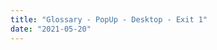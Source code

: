 ```yaml
---
title: "Glossary - PopUp - Desktop - Exit 1"
date: "2021-05-20"
---
```


<!-- This site is converting visitors into subscribers and customers with OptinMonster - https://optinmonster.com :: Campaign Title: Glossary - PopUp - Desktop - Exit 1 --> <script>(function(d,u,ac){var s=d.createElement('script');s.type='text/javascript';s.src='https://a.omappapi.com/app/js/api.min.js';s.async=true;s.dataset.user=u;s.dataset.campaign=ac;d.getElementsByTagName('head')\[0\].appendChild(s);})(document,61169,'ak99kyycfwcyfaqkw4rs');</script> <!-- / OptinMonster -->
